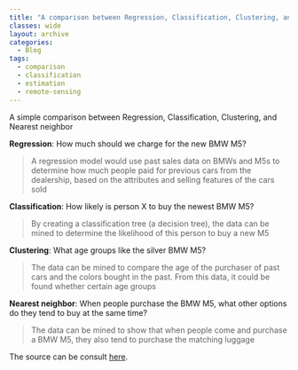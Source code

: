```yaml
---
title: "A comparison between Regression, Classification, Clustering, and Nearest neighbor"
classes: wide
layout: archive
categories:
  - Blog
tags:
  - comparison
  - classification
  - estimation
  - remote-sensing
---
```

A simple comparison between Regression, Classification, Clustering, and Nearest neighbor

**Regression**: How much should we charge for the new BMW M5?
> A regression model would use past sales data on BMWs and M5s to determine how much people paid for previous cars from the dealership, based on the attributes and selling features of the cars sold

**Classification**: How likely is person X to buy the newest BMW M5?
> By creating a classification tree (a decision tree), the data can be mined to determine the likelihood of this person to buy a new M5

**Clustering**: What age groups like the silver BMW M5?
> The data can be mined to compare the age of the purchaser of past cars and the colors bought in the past. From this data, it could be found whether certain age groups

**Nearest neighbor**: When people purchase the BMW M5, what other options do they tend to buy at the same time?
> The data can be mined to show that when people come and purchase a BMW M5, they also tend to purchase the matching luggage

The source can be consult [here](https://www.ibm.com/developerwo…/library/os-weka2/index.html).